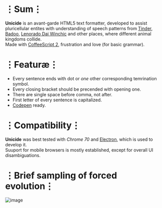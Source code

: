 # ⋮Sum⋮
__Unicide__ is an avant-garde HTML5 text formatter, developed to assist pluricellular entites with understanding of speech patterns from [Tinder](https://tinder.com/), [Badoo](https://badoo.com), [Lenorado Dai Winchic](https://vk.com/dayvinchik) and other places, where different animal kingdoms collide.  
Made with [CoffeeScript 2](http://coffeescript.com/v2/), frustration and love (for basic grammar).

# ⋮Featuræ⋮
* Every sentence ends with dot or _one_ other corresponding temrination symbol.
* Every closing bracket should be precended with opening one.
* There are single space before comma, not after.
* First letter of every sentence is capitalized.
* [Codepen](http://codepen.io) ready.

# ⋮Compatibility⋮
__Unicide__ was best tested with _Chrome 70_ and [Electron](https://electronjs.org/), which is used to develop it.  
Suuport for mobile browsers is mostly established, except for overall UI disambiguations.

# ⋮Brief sampling of forced evolution⋮
![image](https://user-images.githubusercontent.com/8768470/47196444-317b6f80-d369-11e8-8621-5ed3ce7f88a5.png)
